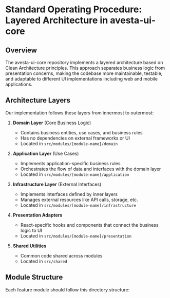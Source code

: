 # Standard Operating Procedure: Layered Architecture in avesta-ui-core

## Overview

The avesta-ui-core repository implements a layered architecture based on Clean Architecture principles. This approach separates business logic from presentation concerns, making the codebase more maintainable, testable, and adaptable to different UI implementations including web and mobile applications.

## Architecture Layers

Our implementation follows these layers from innermost to outermost:

1. **Domain Layer** (Core Business Logic)

   - Contains business entities, use cases, and business rules
   - Has no dependencies on external frameworks or UI
   - Located in `src/modules/[module-name]/domain`

2. **Application Layer** (Use Cases)

   - Implements application-specific business rules
   - Orchestrates the flow of data and interfaces with the domain layer
   - Located in `src/modules/[module-name]/application`

3. **Infrastructure Layer** (External Interfaces)

   - Implements interfaces defined by inner layers
   - Manages external resources like API calls, storage, etc.
   - Located in `src/modules/[module-name]/infrastructure`

4. **Presentation Adapters**

   - React-specific hooks and components that connect the business logic to UI
   - Located in `src/modules/[module-name]/presentation`

5. **Shared Utilities**
   - Common code shared across modules
   - Located in `src/shared`

## Module Structure

Each feature module should follow this directory structure:
